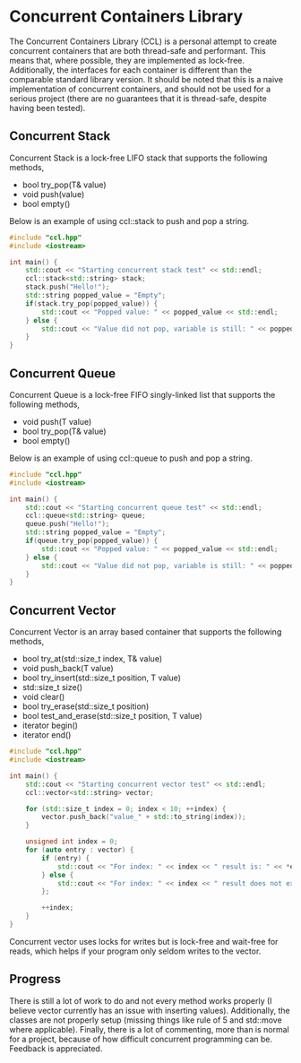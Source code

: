 Concurrent Containers Library
=================

The Concurrent Containers Library (CCL) is a personal attempt to create concurrent containers that are both thread-safe and performant. This means that, where possible, they are implemented as lock-free. Additionally, the interfaces for each container is different than the comparable standard library version. It should be noted that this is a naive implementation of concurrent containers, and should not be used for a serious project (there are no guarantees that it is thread-safe, despite having been tested).

Concurrent Stack
-----------------

Concurrent Stack is a lock-free LIFO stack that supports the following methods,
* bool try_pop(T& value)
* void push(value)
* bool empty()

Below is an example of using ccl::stack to push and pop a string.

```c++
#include "ccl.hpp"
#include <iostream>

int main() {
    std::cout << "Starting concurrent stack test" << std::endl;
    ccl::stack<std::string> stack;
    stack.push("Hello!");
    std::string popped_value = "Empty";
    if(stack.try_pop(popped_value)) {
        std::cout << "Popped value: " << popped_value << std::endl;
    } else {
        std::cout << "Value did not pop, variable is still: " << popped_value << std::endl;
    }
}
```

Concurrent Queue
-----------------

Concurrent Queue is a lock-free FIFO singly-linked list that supports the following methods,
* void push(T value)
* bool try_pop(T& value)
* bool empty()

Below is an example of using ccl::queue to push and pop a string.

```c++
#include "ccl.hpp"
#include <iostream>

int main() {
    std::cout << "Starting concurrent queue test" << std::endl;
    ccl::queue<std::string> queue;
    queue.push("Hello!");
    std::string popped_value = "Empty";
    if(queue.try_pop(popped_value)) {
        std::cout << "Popped value: " << popped_value << std::endl;
    } else {
        std::cout << "Value did not pop, variable is still: " << popped_value << std::endl;
    }
}
```

Concurrent Vector
-----------------

Concurrent Vector is an array based container that supports the following methods,
* bool try_at(std::size_t index, T& value)
* void push_back(T value)
* bool try_insert(std::size_t position, T value)
* std::size_t size()
* void clear()
* bool try_erase(std::size_t position)
* bool test_and_erase(std::size_t position, T value)
* iterator begin()
* iterator end()

```c++
#include "ccl.hpp"
#include <iostream>

int main() {
    std::cout << "Starting concurrent vector test" << std::endl;
    ccl::vector<std::string> vector;

    for (std::size_t index = 0; index < 10; ++index) {
        vector.push_back("value_" + std::to_string(index));
    }

    unsigned int index = 0;
    for (auto entry : vector) {
        if (entry) {
            std::cout << "For index: " << index << " result is: " << *entry << std::endl;
        } else {
            std::cout << "For index: " << index << " result does not exist." << std::endl;
        };

        ++index;
    }
}
```

Concurrent vector uses locks for writes but is lock-free and wait-free for reads, which helps if your program only seldom writes to the vector.

Progress
-----------------

There is still a lot of work to do and not every method works properly (I believe vector currently has an issue with inserting values). Additionally, the classes are not properly setup (missing things like rule of 5 and std::move where applicable). Finally, there is a lot of commenting, more than is normal for a project, because of how difficult concurrent programming can be. Feedback is appreciated.
